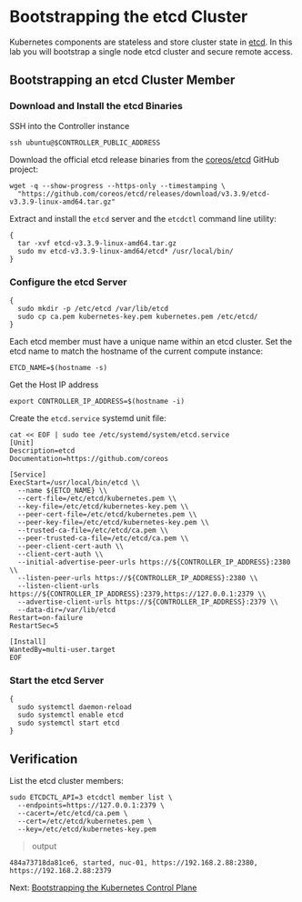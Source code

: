 # Bootstrapping the etcd Cluster

Kubernetes components are stateless and store cluster state in [etcd](https://github.com/coreos/etcd). In this lab you will bootstrap a single node etcd cluster and secure remote access.

## Bootstrapping an etcd Cluster Member

### Download and Install the etcd Binaries

SSH into the Controller instance

```
ssh ubuntu@$CONTROLLER_PUBLIC_ADDRESS
```

Download the official etcd release binaries from the [coreos/etcd](https://github.com/coreos/etcd) GitHub project:

```
wget -q --show-progress --https-only --timestamping \
  "https://github.com/coreos/etcd/releases/download/v3.3.9/etcd-v3.3.9-linux-amd64.tar.gz"
```

Extract and install the `etcd` server and the `etcdctl` command line utility:

```
{
  tar -xvf etcd-v3.3.9-linux-amd64.tar.gz
  sudo mv etcd-v3.3.9-linux-amd64/etcd* /usr/local/bin/
}
```

### Configure the etcd Server

```
{
  sudo mkdir -p /etc/etcd /var/lib/etcd
  sudo cp ca.pem kubernetes-key.pem kubernetes.pem /etc/etcd/
}
```

Each etcd member must have a unique name within an etcd cluster. Set the etcd name to match the hostname of the current compute instance:

```
ETCD_NAME=$(hostname -s)
```

Get the Host IP address

```
export CONTROLLER_IP_ADDRESS=$(hostname -i)
```

Create the `etcd.service` systemd unit file:

```
cat << EOF | sudo tee /etc/systemd/system/etcd.service
[Unit]
Description=etcd
Documentation=https://github.com/coreos

[Service]
ExecStart=/usr/local/bin/etcd \\
  --name ${ETCD_NAME} \\
  --cert-file=/etc/etcd/kubernetes.pem \\
  --key-file=/etc/etcd/kubernetes-key.pem \\
  --peer-cert-file=/etc/etcd/kubernetes.pem \\
  --peer-key-file=/etc/etcd/kubernetes-key.pem \\
  --trusted-ca-file=/etc/etcd/ca.pem \\
  --peer-trusted-ca-file=/etc/etcd/ca.pem \\
  --peer-client-cert-auth \\
  --client-cert-auth \\
  --initial-advertise-peer-urls https://${CONTROLLER_IP_ADDRESS}:2380 \\
  --listen-peer-urls https://${CONTROLLER_IP_ADDRESS}:2380 \\
  --listen-client-urls https://${CONTROLLER_IP_ADDRESS}:2379,https://127.0.0.1:2379 \\
  --advertise-client-urls https://${CONTROLLER_IP_ADDRESS}:2379 \\
  --data-dir=/var/lib/etcd
Restart=on-failure
RestartSec=5

[Install]
WantedBy=multi-user.target
EOF
```

### Start the etcd Server

```
{
  sudo systemctl daemon-reload
  sudo systemctl enable etcd
  sudo systemctl start etcd
}
```

## Verification

List the etcd cluster members:

```
sudo ETCDCTL_API=3 etcdctl member list \
  --endpoints=https://127.0.0.1:2379 \
  --cacert=/etc/etcd/ca.pem \
  --cert=/etc/etcd/kubernetes.pem \
  --key=/etc/etcd/kubernetes-key.pem
```

> output

```
484a73718da81ce6, started, nuc-01, https://192.168.2.88:2380, https://192.168.2.88:2379
```

Next: [Bootstrapping the Kubernetes Control Plane](08-bootstrapping-kubernetes-controllers.md)